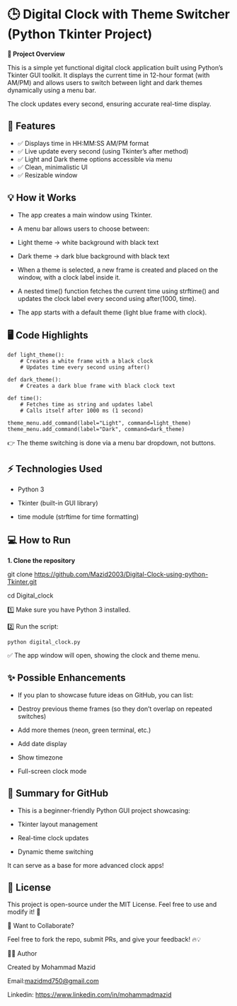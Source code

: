 # 🕒 Digital Clock with Theme Switcher (Python Tkinter Project)

**📌 Project Overview**

This is a simple yet functional digital clock application built using Python’s Tkinter GUI toolkit.
It displays the current time in 12-hour format (with AM/PM) and allows users to switch between light and dark themes dynamically using a menu bar.

The clock updates every second, ensuring accurate real-time display.

## 🚀 Features

- ✅ Displays time in HH:MM:SS AM/PM format
- ✅ Live update every second (using Tkinter’s after method)
- ✅ Light and Dark theme options accessible via menu
- ✅ Clean, minimalistic UI
- ✅ Resizable window

## 💡 How it Works

- The app creates a main window using Tkinter.

- A menu bar allows users to choose between:

- Light theme → white background with black text

- Dark theme → dark blue background with black text

- When a theme is selected, a new frame is created and placed on the window, with a clock label inside it.

- A nested time() function fetches the current time using strftime() and updates the clock label every second using after(1000, time).

- The app starts with a default theme (light blue frame with clock).

## 🖥️ Code Highlights
```
def light_theme():
    # Creates a white frame with a black clock
    # Updates time every second using after()
```
```
def dark_theme():
    # Creates a dark blue frame with black clock text
```
```
def time():
    # Fetches time as string and updates label
    # Calls itself after 1000 ms (1 second)
```
```
theme_menu.add_command(label="Light", command=light_theme)
theme_menu.add_command(label="Dark", command=dark_theme)
```
👉 The theme switching is done via a menu bar dropdown, not buttons.

## ⚡ Technologies Used

- Python 3

- Tkinter (built-in GUI library)

- time module (strftime for time formatting)

## 💻 How to Run
**1. Clone the repository**

git clone https://github.com/Mazid2003/Digital-Clock-using-python-Tkinter.git

cd Digital_clock

1️⃣ Make sure you have Python 3 installed.

2️⃣ Run the script:
```
python digital_clock.py
```

✅ The app window will open, showing the clock and theme menu.

## ✨ Possible Enhancements

- If you plan to showcase future ideas on GitHub, you can list:

- Destroy previous theme frames (so they don’t overlap on repeated switches)

- Add more themes (neon, green terminal, etc.)

- Add date display

- Show timezone

- Full-screen clock mode

## 📝 Summary for GitHub

- This is a beginner-friendly Python GUI project showcasing:

- Tkinter layout management

- Real-time clock updates

- Dynamic theme switching

It can serve as a base for more advanced clock apps!

## 📜 License

This project is open-source under the MIT License. Feel free to use and modify it! 🚀

💬 Want to Collaborate?

Feel free to fork the repo, submit PRs, and give your feedback! 🔥💡

👨‍💻 Author

Created by Mohammad Mazid

Email:mazidmd750@gmail.com

Linkedin: https://www.linkedin.com/in/mohammadmazid




